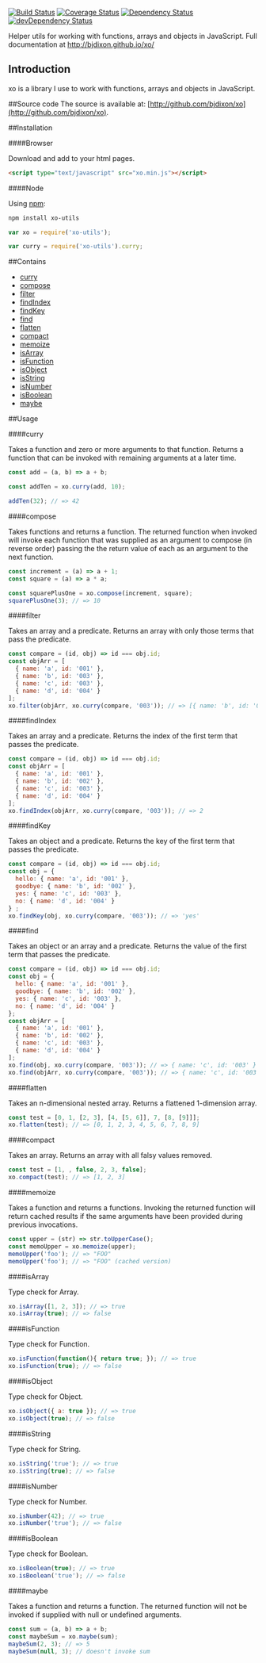 [![Build Status](https://travis-ci.org/bjdixon/xo.svg?branch=master)](https://travis-ci.org/bjdixon/xo)
[![Coverage Status](https://coveralls.io/repos/bjdixon/xo/badge.svg?branch=master&service=github)](https://coveralls.io/github/bjdixon/xo?branch=v2)
[![Dependency Status](https://david-dm.org/bjdixon/xo.svg)](https://david-dm.org/bjdixon/xo)
[![devDependency Status](https://david-dm.org/bjdixon/xo/dev-status.svg)](https://david-dm.org/bjdixon/xo#info=devDependencies)

Helper utils for working with functions, arrays and objects in JavaScript. Full documentation at http://bjdixon.github.io/xo/

## Introduction
xo is a library I use to work with functions, arrays and objects in JavaScript.

##Source code
The source is available at:
[http://github.com/bjdixon/xo](http://github.com/bjdixon/xo).

##Installation

####Browser

Download and add to your html pages.

```html
<script type="text/javascript" src="xo.min.js"></script>
```

####Node

Using [npm](https://www.npmjs.com/package/xo-utils):

```sh
npm install xo-utils
```

```javascript
var xo = require('xo-utils');

var curry = require('xo-utils').curry;
```

##Contains

* [curry](#curry)
* [compose](#compose)
* [filter](#filter)
* [findIndex](#findIndex)
* [findKey](#findKey)
* [find](#find)
* [flatten](#flatten)
* [compact](#compact)
* [memoize](#memoize)
* [isArray](#isArray)
* [isFunction](#isFunction)
* [isObject](#isObject)
* [isString](#isString)
* [isNumber](#isNumber)
* [isBoolean](#isBoolean)
* [maybe](#maybe)

##Usage

####curry

Takes a function and zero or more arguments to that function. Returns a function that can be invoked with remaining arguments at a later time.

```javascript
const add = (a, b) => a + b;

const addTen = xo.curry(add, 10);

addTen(32); // => 42
```

####compose

Takes functions and returns a function. The returned function when invoked will invoke each function that was supplied as an argument to compose (in reverse order) passing the the return value of each as an argument to the next function.

```javascript
const increment = (a) => a + 1;
const square = (a) => a * a;

const squarePlusOne = xo.compose(increment, square);
squarePlusOne(3); // => 10
```

####filter

Takes an array and a predicate. Returns an array with only those terms that pass the predicate.

```javascript
const compare = (id, obj) => id === obj.id;
const objArr = [
  { name: 'a', id: '001' },
  { name: 'b', id: '003' },
  { name: 'c', id: '003' },
  { name: 'd', id: '004' }
];
xo.filter(objArr, xo.curry(compare, '003')); // => [{ name: 'b', id: '003'},{name: 'c', id: '003'}] 
```

####findIndex

Takes an array and a predicate. Returns the index of the first term that passes the predicate.

```javascript
const compare = (id, obj) => id === obj.id;
const objArr = [
  { name: 'a', id: '001' },
  { name: 'b', id: '002' },
  { name: 'c', id: '003' },
  { name: 'd', id: '004' }
];
xo.findIndex(objArr, xo.curry(compare, '003')); // => 2
```

####findKey

Takes an object and a predicate. Returns the key of the first term that passes the predicate.

```javascript
const compare = (id, obj) => id === obj.id;
const obj = {
  hello: { name: 'a', id: '001' },
  goodbye: { name: 'b', id: '002' },
  yes: { name: 'c', id: '003' },
  no: { name: 'd', id: '004' }
} ;
xo.findKey(obj, xo.curry(compare, '003')); // => 'yes'
```

####find

Takes an object or an array  and a predicate. Returns the value of the first term that passes the predicate.

```javascript
const compare = (id, obj) => id === obj.id;
const obj = {
  hello: { name: 'a', id: '001' },
  goodbye: { name: 'b', id: '002' },
  yes: { name: 'c', id: '003' },
  no: { name: 'd', id: '004' }
};
const objArr = [
  { name: 'a', id: '001' },
  { name: 'b', id: '002' },
  { name: 'c', id: '003' },
  { name: 'd', id: '004' }
];
xo.find(obj, xo.curry(compare, '003')); // => { name: 'c', id: '003' }
xo.find(objArr, xo.curry(compare, '003')); // => { name: 'c', id: '003' }
```

####flatten

Takes an n-dimensional nested array. Returns a flattened 1-dimension array.

```javascript
const test = [0, 1, [2, 3], [4, [5, 6]], 7, [8, [9]]];
xo.flatten(test); // => [0, 1, 2, 3, 4, 5, 6, 7, 8, 9]
```

####compact

Takes an array. Returns an array with all falsy values removed.

```javascript
const test = [1, , false, 2, 3, false];
xo.compact(test); // => [1, 2, 3]
```

####memoize

Takes a function and returns a functions. Invoking the returned function will return cached results if the same arguments have been provided during previous invocations.

```javascript
const upper = (str) => str.toUpperCase();
const memoUpper = xo.memoize(upper);
memoUpper('foo'); // => "FOO"
memoUpper('foo'); // => "FOO" (cached version)
```

####isArray

Type check for Array.

```javascript
xo.isArray([1, 2, 3]); // => true
xo.isArray(true); // => false
```

####isFunction

Type check for Function.

```javascript
xo.isFunction(function(){ return true; }); // => true
xo.isFunction(true); // => false
```

####isObject

Type check for Object.

```javascript
xo.isObject({ a: true }); // => true
xo.isObject(true); // => false
```

####isString

Type check for String.

```javascript
xo.isString('true'); // => true
xo.isString(true); // => false
```

####isNumber

Type check for Number.

```javascript
xo.isNumber(42); // => true
xo.isNumber('true'); // => false
```

####isBoolean

Type check for Boolean.

```javascript
xo.isBoolean(true); // => true
xo.isBoolean('true'); // => false
```

####maybe

Takes a function and returns a function. The returned function will not be invoked if supplied with null or undefined arguments.

```javascript
const sum = (a, b) => a + b;
const maybeSum = xo.maybe(sum);
maybeSum(2, 3); // => 5
maybeSum(null, 3); // doesn't invoke sum
```
